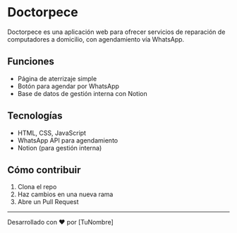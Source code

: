 # Doctorpece

Doctorpece es una aplicación web para ofrecer servicios de reparación de computadores a domicilio, con agendamiento vía WhatsApp.

## Funciones
- Página de aterrizaje simple
- Botón para agendar por WhatsApp
- Base de datos de gestión interna con Notion

## Tecnologías
- HTML, CSS, JavaScript
- WhatsApp API para agendamiento
- Notion (para gestión interna)

## Cómo contribuir
1. Clona el repo
2. Haz cambios en una nueva rama
3. Abre un Pull Request

---
Desarrollado con ❤️ por [TuNombre]
